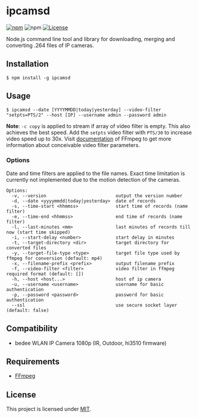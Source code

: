 # ipcamsd

[![npm](https://img.shields.io/npm/v/ipcamsd)](https://www.npmjs.com/package/ipcamsd)
![npm](https://img.shields.io/npm/dw/ipcamsd?label=↓)
[![License](https://img.shields.io/badge/License-MIT-blue.svg)](https://github.com/aoephtua/ipcamsd/blob/master/LICENSE)

Node.js command line tool and library for downloading, merging and converting .264 files of IP cameras.

## Installation

    $ npm install -g ipcamsd

## Usage

    $ ipcamsd --date [YYYYMMDD|today|yesterday] --video-filter "setpts=PTS/2" --host [IP] --username admin --password admin

**Note**: `-c copy` is applied to stream if array of video filter is empty. This also achieves the best speed. Add the `setpts` video filter with `PTS/30` to increase video speed up to 30x. Visit [documentation](https://ffmpeg.org/ffmpeg-filters.html) of FFmpeg to get more information about conceivable video filter parameters.

### Options

Date and time filters are applied to the file names. Exact time limitation is currently not implemented due to the motion detection of the cameras.

```
Options:
  -v, --version                          output the version number
  -d, --date <yyyymmdd|today|yesterday>  date of records
  -s, --time-start <hhmmss>              start time of records (name filter)
  -e, --time-end <hhmmss>                end time of records (name filter)
  -l, --last-minutes <mm>                last minutes of records till now (start time skipped)
  -i, --start-delay <number>             start delay in minutes
  -t, --target-directory <dir>           target directory for converted files
  -y, --target-file-type <type>          target file type used by ffmpeg for conversion (default: mp4)
  -x, --filename-prefix <prefix>         output filename prefix
  -f, --video-filter <filter>            video filter in ffmpeg required format (default: [])
  -h, --host <host...>                   host of ip camera
  -u, --username <username>              username for basic authentication
  -p, --password <password>              password for basic authentication
  --ssl                                  use secure socket layer (default: false)
```

## Compatibility

- bedee WLAN IP Camera 1080p (IR, Outdoor, hi3510 firmware)

## Requirements

- [FFmpeg](https://ffmpeg.org/)

## License

This project is licensed under [MIT](https://github.com/aoephtua/ipcamsd/blob/master/LICENSE).